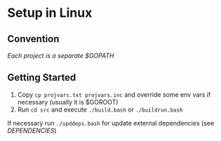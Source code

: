 # Setup in Linux

## Сonvention
*Each project is a separate $GOPATH*

## Getting Started
1. Copy `cp projvars.txt projvars.inc` and override some env vars if necessary (usually it is $GOROOT)
2. Run `cd src` and execute `./build.bash` or `./buildrun.bash`

If necessary run `./upddeps.bash` for update external dependencies (see *DEPENDENCIES*)

